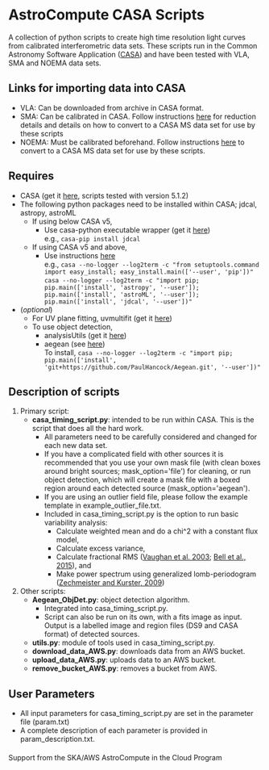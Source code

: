 # AstroCompute CASA Scripts
A collection of python scripts to create high time resolution light curves from calibrated interferometric data sets. These scripts run in the Common Astronomy Software Application ([CASA](http://casa.nrao.edu)) and have been tested with VLA, SMA and NOEMA data sets.

## Links for importing data into CASA
* VLA: Can be downloaded from archive in CASA format.
* SMA: Can be calibrated in CASA. Follow instructions [here](https://www.cfa.harvard.edu/sma/casa) for reduction details and details on how to convert to a CASA MS data set for use by these scripts
* NOEMA: Must be calibrated beforehand. Follow instructions [here](http://www.iram.fr/IRAMFR/ARC/documents/filler/casa-gildas.pdf) to convert to a CASA MS data set for use by these scripts.

## Requires
* CASA (get it [here](https://svn.cv.nrao.edu/casa/linux_distro/release/el6), scripts tested with version 5.1.2)
* The following python packages need to be installed within CASA; jdcal, astropy, astroML
   * If using below CASA v5,
      * Use casa-python executable wrapper (get it [here](https://github.com/radio-astro-tools/casa-python)) <br/>
      e.g., `casa-pip install jdcal`
   * If using CASA v5 and above,
      * Use instructions [here](http://docs.astropy.org/en/stable/install.html) <br/>
      e.g., `casa --no-logger --log2term -c "from setuptools.command import easy_install; easy_install.main(['--user', 'pip'])"` <br/>
      `casa --no-logger --log2term -c "import pip; pip.main(['install', 'astropy', '--user']); pip.main(['install', 'astroML', '--user']); pip.main(['install', 'jdcal', '--user'])"`
* (*optional*)
   * For UV plane fitting, uvmultifit (get it [here](http://nordic-alma.se/support/software-tools))
   * To use object detection,
      * analysisUtils (get it [here](https://casaguides.nrao.edu/index.php?title=Analysis_Utilities))
      * aegean (see [here](https://github.com/PaulHancock/Aegean)) <br/>
      To install, `casa --no-logger --log2term -c "import pip; pip.main(['install', 'git+https://github.com/PaulHancock/Aegean.git', '--user'])"`

## Description of scripts
1. Primary script:
   * **casa_timing_script.py**: intended to be run within CASA. This is the script that does all the hard work.
      * All parameters need to be carefully considered and changed for each new data set.
      * If you have a complicated field with other sources it is recommended that you use your own mask file (with clean boxes     around bright sources; mask_option='file') for cleaning, or run object detection, which will create a mask file with a       boxed region around each detected source (mask_option='aegean').
      * If you are using an outlier field file, please follow the example template in example_outlier_file.txt.
      * Included in casa_timing_script.py is the option to run basic variability analysis:
         * Calculate weighted mean and do a chi^2 with a constant flux model,
         * Calculate excess variance,
         * Calculate fractional RMS ([Vaughan et al. 2003](http://adsabs.harvard.edu/abs/2003MNRAS.345.1271V); [Bell et al., 2015](http://adsabs.harvard.edu/abs/2015MNRAS.450.4221B)), and
         * Make power spectrum using generalized lomb-periodogram ([Zechmeister and Kurster, 2009](http://adsabs.harvard.edu/abs/2009A%26A...496..577Z))
2. Other scripts:
   * **Aegean_ObjDet.py**: object detection algorithm.
      * Integrated into casa_timing_script.py.
      * Script can also be run on its own, with a fits image as input. Output is a labelled image and region files (DS9 and CASA format) of detected sources.
   * **utils.py**: module of tools used in casa_timing_script.py.
   * **download_data_AWS.py**: downloads data from an AWS bucket.
   * **upload_data_AWS.py**: uploads data to an AWS bucket.
   * **remove_bucket_AWS.py**: removes a bucket from AWS.

## User Parameters
* All input parameters for casa_timing_script.py are set in the parameter file (param.txt)
* A complete description of each parameter is provided in param_description.txt.

####
Support from the SKA/AWS AstroCompute in the Cloud Program
